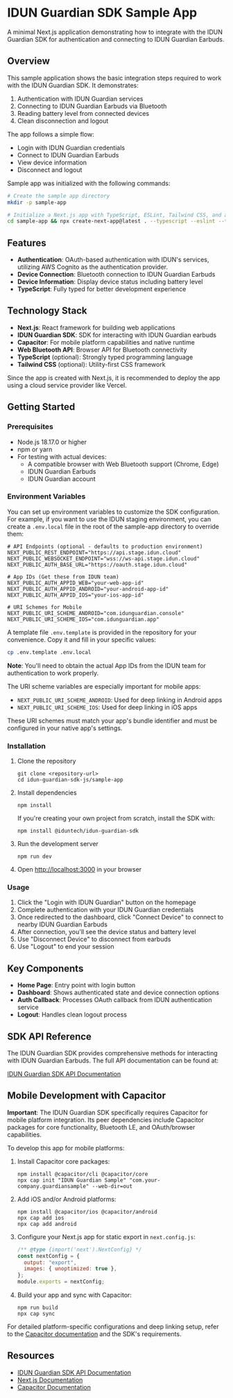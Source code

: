 # IDUN Guardian SDK Sample App

A minimal Next.js application demonstrating how to integrate with the IDUN Guardian SDK for authentication and connecting to IDUN Guardian Earbuds.

## Overview

This sample application shows the basic integration steps required to work with the IDUN Guardian SDK. It demonstrates:

1. Authentication with IDUN Guardian services
2. Connecting to IDUN Guardian Earbuds via Bluetooth
3. Reading battery level from connected devices
4. Clean disconnection and logout

The app follows a simple flow:

- Login with IDUN Guardian credentials
- Connect to IDUN Guardian Earbuds
- View device information
- Disconnect and logout

Sample app was initialized with the following commands:

```bash
# Create the sample app directory
mkdir -p sample-app

# Initialize a Next.js app with TypeScript, ESLint, Tailwind CSS, and app directory
cd sample-app && npx create-next-app@latest . --typescript --eslint --tailwind --app --src-dir
```

## Features

- **Authentication**: OAuth-based authentication with IDUN's services, utilizing AWS Cognito as the authentication provider.
- **Device Connection**: Bluetooth connection to IDUN Guardian Earbuds
- **Device Information**: Display device status including battery level
- **TypeScript**: Fully typed for better development experience

## Technology Stack

- **Next.js**: React framework for building web applications
- **IDUN Guardian SDK**: SDK for interacting with IDUN Guardian earbuds
- **Capacitor**: For mobile platform capabilities and native runtime
- **Web Bluetooth API**: Browser API for Bluetooth connectivity
- **TypeScript** (optional): Strongly typed programming language
- **Tailwind CSS** (optional): Utility-first CSS framework

Since the app is created with Next.js, it is recommended to deploy the app using a cloud service provider like Vercel.

## Getting Started

### Prerequisites

- Node.js 18.17.0 or higher
- npm or yarn
- For testing with actual devices:
  - A compatible browser with Web Bluetooth support (Chrome, Edge)
  - IDUN Guardian Earbuds
  - IDUN Guardian account

### Environment Variables

You can set up environment variables to customize the SDK configuration. For example, if you want to use the IDUN staging environment, you can create a `.env.local` file in the root of the sample-app directory to override them:

```
# API Endpoints (optional - defaults to production environment)
NEXT_PUBLIC_REST_ENDPOINT="https://api.stage.idun.cloud"
NEXT_PUBLIC_WEBSOCKET_ENDPOINT="wss://ws-api.stage.idun.cloud"
NEXT_PUBLIC_AUTH_BASE_URL="https://oauth.stage.idun.cloud"

# App IDs (Get these from IDUN team)
NEXT_PUBLIC_AUTH_APPID_WEB="your-web-app-id"
NEXT_PUBLIC_AUTH_APPID_ANDROID="your-android-app-id"
NEXT_PUBLIC_AUTH_APPID_IOS="your-ios-app-id"

# URI Schemes for Mobile
NEXT_PUBLIC_URI_SCHEME_ANDROID="com.idunguardian.console"
NEXT_PUBLIC_URI_SCHEME_IOS="com.idunguardian.app"
```

A template file `.env.template` is provided in the repository for your convenience. Copy it and fill in your specific values:

```bash
cp .env.template .env.local
```

**Note**: You'll need to obtain the actual App IDs from the IDUN team for authentication to work properly.

The URI scheme variables are especially important for mobile apps:

- `NEXT_PUBLIC_URI_SCHEME_ANDROID`: Used for deep linking in Android apps
- `NEXT_PUBLIC_URI_SCHEME_IOS`: Used for deep linking in iOS apps

These URI schemes must match your app's bundle identifier and must be configured in your native app's settings.

### Installation

1. Clone the repository

   ```
   git clone <repository-url>
   cd idun-guardian-sdk-js/sample-app
   ```

2. Install dependencies

   ```
   npm install
   ```

   If you're creating your own project from scratch, install the SDK with:

   ```
   npm install @iduntech/idun-guardian-sdk
   ```

3. Run the development server

   ```
   npm run dev
   ```

4. Open [http://localhost:3000](http://localhost:3000) in your browser

### Usage

1. Click the "Login with IDUN Guardian" button on the homepage
2. Complete authentication with your IDUN Guardian credentials
3. Once redirected to the dashboard, click "Connect Device" to connect to nearby IDUN Guardian Earbuds
4. After connection, you'll see the device status and battery level
5. Use "Disconnect Device" to disconnect from earbuds
6. Use "Logout" to end your session

## Key Components

- **Home Page**: Entry point with login button
- **Dashboard**: Shows authenticated state and device connection options
- **Auth Callback**: Processes OAuth callback from IDUN authentication service
- **Logout**: Handles clean logout process

## SDK API Reference

The IDUN Guardian SDK provides comprehensive methods for interacting with IDUN Guardian Earbuds. The full API documentation can be found at:

[IDUN Guardian SDK API Documentation](https://iduntech.github.io/idun-guardian-sdk-js/classes/Guardian.html)

## Mobile Development with Capacitor

**Important**: The IDUN Guardian SDK specifically requires Capacitor for mobile platform integration. Its peer dependencies include Capacitor packages for core functionality, Bluetooth LE, and OAuth/browser capabilities.

To develop this app for mobile platforms:

1. Install Capacitor core packages:

   ```
   npm install @capacitor/cli @capacitor/core
   npx cap init "IDUN Guardian Sample" "com.your-company.guardiansample" --web-dir=out
   ```

2. Add iOS and/or Android platforms:

   ```
   npm install @capacitor/ios @capacitor/android
   npx cap add ios
   npx cap add android
   ```

3. Configure your Next.js app for static export in `next.config.js`:

   ```js
   /** @type {import('next').NextConfig} */
   const nextConfig = {
     output: "export",
     images: { unoptimized: true },
   };
   module.exports = nextConfig;
   ```

4. Build your app and sync with Capacitor:
   ```
   npm run build
   npx cap sync
   ```

For detailed platform-specific configurations and deep linking setup, refer to the [Capacitor documentation](https://capacitorjs.com/docs) and the SDK's requirements.

## Resources

- [IDUN Guardian SDK API Documentation](https://iduntech.github.io/idun-guardian-sdk-js/classes/Guardian.html)
- [Next.js Documentation](https://nextjs.org/docs)
- [Capacitor Documentation](https://capacitorjs.com/docs)
